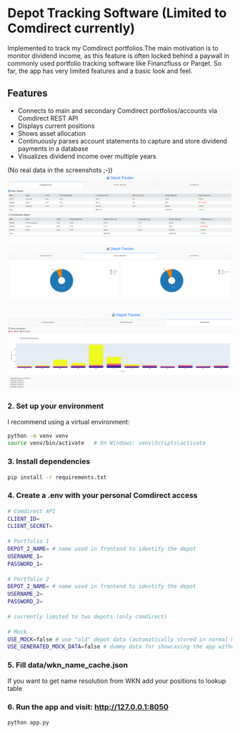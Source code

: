 # Depot Tracking Software (Limited to Comdirect currently)

Implemented to track my Comdirect portfolios.The main motivation is to monitor dividend income, as this feature is often locked behind a paywall in commonly used portfolio tracking software like Finanzfluss or Parqet. So far, the app has very limited features and a basic look and feel.

## Features

- Connects to main and secondary Comdirect portfolios/accounts via Comdirect REST API
- Displays current positions  
- Shows asset allocation  
- Continuously parses account statements to capture and store dividend payments in a database  
- Visualizes dividend income over multiple years  


(No real data in the screenshots ;-))
![image](doc/img/screenshot_dummy_positions.png)

![image](doc/img/screenshot_dummy_allocation.png)

![image](doc/img/screenshot_dummy_dividends.png)


### 2. Set up your environment

I recommend using a virtual environment:

```bash
python -m venv venv
source venv/bin/activate   # On Windows: venv\Scripts\activate
```

### 3. Install dependencies

```bash
pip install -r requirements.txt
```

### 4. Create a .env with your personal Comdirect access

```bash
# Comdirect API
CLIENT_ID=
CLIENT_SECRET=

# Portfolio 1
DEPOT_2_NAME= # name used in frontend to identify the depot
USERNAME_1=
PASSWORD_1=

# Portfolio 2
DEPOT_2_NAME= # name used in frontend to identify the depot
USERNAME_2=
PASSWORD_2=

# currently limited to two depots (only comdirect)

# Mock
USE_MOCK=false # use "old" depot data (automatically stored in normal mode) to avoid authentication for development purposes
USE_GENERATED_MOCK_DATA=false # dummy data for showcasing the app without personal depot data (no depot insights)
```

### 5. Fill data/wkn_name_cache.json 

If you want to get name resolution from WKN add your positions to lookup table

### 6. Run the app and visit: http://127.0.0.1:8050

```bash
python app.py
```